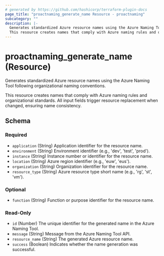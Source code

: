 ```yaml
---
# generated by https://github.com/hashicorp/terraform-plugin-docs
page_title: "proactnaming_generate_name Resource - proactnaming"
subcategory: ""
description: |-
  Generates standardized Azure resource names using the Azure Naming Tool following organizational naming conventions.
  This resource creates names that comply with Azure naming rules and organizational standards. All input fields trigger resource replacement when changed, ensuring name consistency.
---
```


# proactnaming_generate_name (Resource)

Generates standardized Azure resource names using the Azure Naming Tool following organizational naming conventions.

This resource creates names that comply with Azure naming rules and organizational standards. All input fields trigger resource replacement when changed, ensuring name consistency.



<!-- schema generated by tfplugindocs -->
## Schema

### Required

- `application` (String) Application identifier for the resource name.
- `environment` (String) Environment identifier (e.g., 'dev', 'test', 'prod').
- `instance` (String) Instance number or identifier for the resource name.
- `location` (String) Azure region identifier (e.g., 'euw', 'eus').
- `organization` (String) Organization identifier for the resource name.
- `resource_type` (String) Azure resource type short name (e.g., 'rg', 'st', 'vm').

### Optional

- `function` (String) Function or purpose identifier for the resource name.

### Read-Only

- `id` (Number) The unique identifier for the generated name in the Azure Naming Tool.
- `message` (String) Message from the Azure Naming Tool API.
- `resource_name` (String) The generated Azure resource name.
- `success` (Boolean) Indicates whether the name generation was successful.
